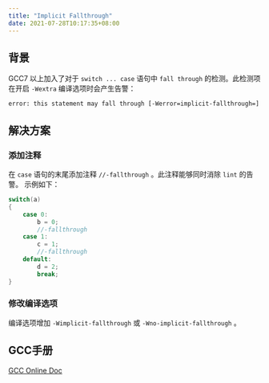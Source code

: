 ```yaml
---
title: "Implicit Fallthrough"
date: 2021-07-28T10:17:35+08:00
---
```


## 背景
GCC7 以上加入了对于 `switch ... case` 语句中 `fall through` 的检测。此检测项在开启 `-Wextra` 编译选项时会产生告警：

```
error: this statement may fall through [-Werror=implicit-fallthrough=]
```

<!-- more -->

## 解决方案

### 添加注释
在 `case` 语句的末尾添加注释 `//-fallthrough` 。此注释能够同时消除 `lint` 的告警。
示例如下：
```c
switch(a)
{
    case 0:
        b = 0;
        //-fallthrough
    case 1:
        c = 1;
        //-fallthrough
    default:
        d = 2;
        break;
}
```

### 修改编译选项
编译选项增加 `-Wimplicit-fallthrough` 或 `-Wno-implicit-fallthrough` 。

## GCC手册
[GCC Online Doc](https://gcc.gnu.org/onlinedocs/gcc/Warning-Options.html)

